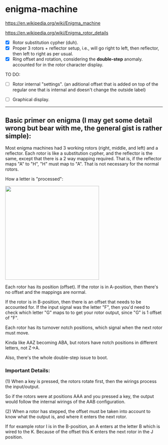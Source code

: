 # enigma-machine

https://en.wikipedia.org/wiki/Enigma_machine


https://en.wikipedia.org/wiki/Enigma_rotor_details

- [X] Rotor substitution cypher (duh).
- [X] Proper 3 rotors + reflector setup, i.e., will go right to left, then reflector, then left to right as per usual.
- [X] Ring offset and rotation, considering the **double-step** anomaly.
 accounted for in the rotor character display.

TO DO:

- [ ] Rotor internal "settings". 
(an aditional offset that is added on top of the regular one that is internal and doesn't change the outside label)
- [ ] Graphical display.


---

## Basic primer on enigma (I may get some detail wrong but bear with me, the general gist is rather simple):

Most enigma machines had 3 working rotors (right, middle, and left) and a reflector.
Each rotor is like a substitution cypher, and the reflector is the same, except that there is a 2 way mapping required.
That is, if the reflector maps "A" to "H", "H" must map to "A". That is not necessary for the normal rotors.

How a letter is "processed":


<image src="https://github.com/BruE0/enigma-machine/blob/media/enigma_rotors.png" width="300">

Each rotor has its position (offset). 
If the rotor is in A-position, then there's no offset and the mappings are normal.

If the rotor is in B-position, then there is an offset that needs to be accounted for. 
If the input signal was the letter "F", then you'd need to check
which letter "G" maps to to get your rotor output, since "G" is 1 offset of "F".


Each rotor has its turnover notch positions, which signal when the next rotor must move.

Kinda like AAZ becoming ABA, but rotors have notch positions in different letters, not Z->A. 

Also, there's the whole double-step issue to boot.


### Important Details:

(1) When a key is pressed, the rotors rotate first, then the wirings process the input/output. 

So if the rotors were at positions AAA and you pressed a key, the output would follow the internal wirings of the AAB configuration.


(2) When a rotor has stepped, the offset must be taken into account to know what the output is, and where it enters the next rotor.

If for example rotor I is in the B-position, an A enters at the letter B which is wired to the K. Because of the offset this K enters the next rotor in the J position.
